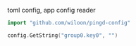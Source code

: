 toml config, app config reader

```go
import "github.com/wiloon/pingd-config"

config.GetString("group0.key0", "")
```

